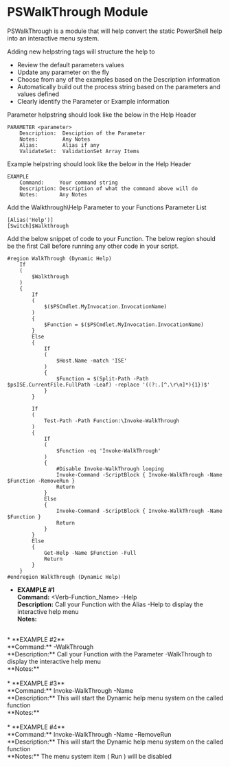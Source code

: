 # PSWalkThrough Module
PSWalkThrough is a module that will help convert the static PowerShell help into an interactive menu system.

Adding new helpstring tags will structure the help to

* Review the default parameters values 
* Update any parameter on the fly
* Choose from any of the examples based on the Description information
* Automatically build out the process string based on the parameters and values defined
* Clearly identify the Parameter or Example information

        
Parameter helpstring should look like the below in the Help Header
```
PARAMETER <parameter>
    Description:  Desciption of the Parameter
    Notes:        Any Notes
    Alias:        Alias if any
    ValidateSet:  ValidationSet Array Items
```
Example helpstring should look like the below in the Help Header
```        
EXAMPLE
    Command:     Your command string
    Description: Description of what the command above will do
    Notes:       Any Notes
```

Add the Walkthrough\Help Parameter to your Functions Parameter List
```
[Alias('Help')]
[Switch]$Walkthrough
```             

Add the below snippet of code to your Function.  The below region should be the first Call before running any other code in your script.
```
#region WalkThrough (Dynamic Help)
    If
    (
        $Walkthrough
    )
    {
        If
        (
            $($PSCmdlet.MyInvocation.InvocationName)
        )
        {
            $Function = $($PSCmdlet.MyInvocation.InvocationName)
        }
        Else
        {
            If
            (
                $Host.Name -match 'ISE'
            )
            {
                $Function = $(Split-Path -Path $psISE.CurrentFile.FullPath -Leaf) -replace '((?:.[^.\r\n]*){1})$'
            }
        }

        If
        (
            Test-Path -Path Function:\Invoke-WalkThrough
        )
        {
            If
            (
                $Function -eq 'Invoke-WalkThrough'
            )
            {
                #Disable Invoke-WalkThrough looping
                Invoke-Command -ScriptBlock { Invoke-WalkThrough -Name $Function -RemoveRun }
                Return
            }
            Else
            {
                Invoke-Command -ScriptBlock { Invoke-WalkThrough -Name $Function }
                Return
            }
        }
        Else
        {
            Get-Help -Name $Function -Full
            Return
        }
    }
#endregion WalkThrough (Dynamic Help)
```

* **EXAMPLE #1**<br>
**Command:** <Verb-Function_Name> -Help<br>
**Description:** Call your Function with the Alias -Help to display the interactive help menu<br>
**Notes:**<br>
<br>
* **EXAMPLE #2**<br>
**Command:** <Verb-Function_Name> -WalkThrough<br>
**Description:** Call your Function with the Parameter -WalkThrough to display the interactive help menu<br>
**Notes:**<br>
<br>
* **EXAMPLE #3**<br>
**Command:** Invoke-WalkThrough -Name <Verb-Function_Name><br>
**Description:** This will start the Dynamic help menu system on the called function<br>
**Notes:**<br>
<br>
* **EXAMPLE #4**<br>
**Command:** Invoke-WalkThrough -Name <Verb-Function_Name> -RemoveRun<br>
**Description:** This will start the Dynamic help menu system on the called function<br>
**Notes:** The menu system item ( Run ) will be disabled<br>

